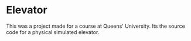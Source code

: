 # Elevator
This was a project made for a course at Queens' University. Its the source code for a physical simulated elevator.

